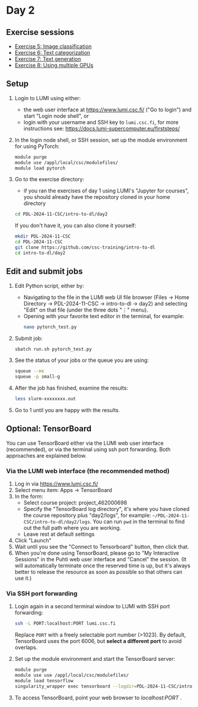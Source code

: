 # Day 2

## Exercise sessions

* [Exercise 5: Image classification](Exercise_5.md)
* [Exercise 6: Text categorization](Exercise_6.md)
* [Exercise 7: Text generation](Exercise_7.md)
* [Exercise 8: Using multiple GPUs](Exercise_8.md)

## Setup

1. Login to LUMI using either:
   - the web user interface at <https://www.lumi.csc.fi/> ("Go to login") and start "Login node shell", or
   - login with your username and SSH key to `lumi.csc.fi`, for more instructions see: <https://docs.lumi-supercomputer.eu/firststeps/>
   
2. In the login node shell, or SSH session, set up the module environment for using PyTorch:

   ```bash
   module purge
   module use /appl/local/csc/modulefiles/
   module load pytorch
   ```
   
3. Go to the exercise directory:
   - if you ran the exercises of day 1 using LUMI's "Jupyter for courses", you should already have the repository cloned in your home directory
   
   ```bash
   cd PDL-2024-11-CSC/intro-to-dl/day2
   ```
   
   If you don't have it, you can also clone it yourself:

   ```bash
   mkdir PDL-2024-11-CSC
   cd PDL-2024-11-CSC
   git clone https://github.com/csc-training/intro-to-dl
   cd intro-to-dl/day2
   ```

## Edit and submit jobs

1. Edit Python script, either by:
   - Navigating to the file in the LUMI web UI file browser (Files → Home Directory → PDL-2024-11-CSC → intro-to-dl → day2) and selecting "Edit" on that file (under the three dots "⋮" menu).
   - Opening with your favorite text editor in the terminal, for example:
     ```bash
     nano pytorch_test.py
     ```

2. Submit job:

   ```bash
   sbatch run.sh pytorch_test.py
   ```
   
3. See the status of your jobs or the queue you are using:

   ```bash
   squeue --me
   squeue -p small-g
   ```

4. After the job has finished, examine the results:

   ```bash
   less slurm-xxxxxxxx.out
   ```

5. Go to 1 until you are happy with the results.

## Optional: TensorBoard

You can use TensorBoard either via the LUMI web user interface (recommended), or via the terminal using ssh port forwarding. Both approaches are explained below.

### Via the LUMI web interface (the recommended method)

1. Log in via <https://www.lumi.csc.fi/>
2. Select menu item: Apps → TensorBoard
4. In the form:
   - Select course project: project_462000698
   - Specify the "TensorBoard log directory", it's where you have cloned the course repository plus "day2/logs", for example:
  `~/PDL-2024-11-CSC/intro-to-dl/day2/logs`. You can run `pwd` in the terminal to find out the full path where you are working.
   - Leave rest at default settings
6. Click "Launch"
7. Wait until you see the "Connect to Tensorboard" button, then click that.
8. When you're done using TensorBoard, please go to "My Interactive Sessions" in the Puhti web user interface and "Cancel" the session. (It will automatically terminate once the reserved time is up, but it's always better to release the resource as soon as possible so that others can use it.)

### Via SSH port forwarding

1. Login again in a second terminal window to LUMI with SSH port forwarding:

   ```bash
   ssh -L PORT:localhost:PORT lumi.csc.fi
   ```
        
   Replace `PORT` with a freely selectable port number (>1023). By default, TensorBoard uses the port 6006, but **select a different port** to avoid overlaps. 

2. Set up the module environment and start the TensorBoard server:

   ```bash
   module purge
   module use use /appl/local/csc/modulefiles/
   module load tensorflow
   singularity_wrapper exec tensorboard --logdir=PDL-2024-11-CSC/intro-to-dl/day2/logs --port=PORT --bind_all
   ```

3. To access TensorBoard, point your web browser to *localhost:PORT* .
